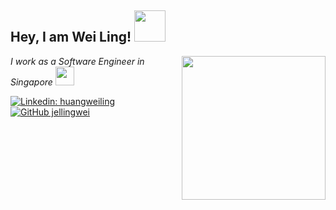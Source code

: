 <h2> Hey, I am Wei Ling! <img src="https://media.giphy.com/media/mGcNjsfWAjY5AEZNw6/giphy.gif" width="50"></h2>
<img align='right' src="https://media.giphy.com/media/ieyl9zmCjO4b4t6qoY/giphy.gif" width="230">
<p><em>I work as a Software Engineer in Singapore 
  
<img src="https://user-images.githubusercontent.com/74456191/146677103-cb7b58cb-9d2c-478a-8e60-803abe6ab673.png" width="30" height="30"> 

</em></p>

[![Linkedin: huangweiling](https://img.shields.io/badge/-huangweiling-blue?style=flat-square&logo=Linkedin&logoColor=white&link=https://sg.linkedin.com/in/huang-wei-ling-9365a5112)](https://sg.linkedin.com/in/huang-wei-ling-9365a5112/)
[![GitHub jellingwei](https://img.shields.io/github/followers/jellingwei?label=follow&style=social)](https://github.com/jellingwei)

<!--
**jellingwei/jellingwei** is a ✨ _special_ ✨ repository because its `README.md` (this file) appears on your GitHub profile.

Here are some ideas to get you started:

- 🔭 I’m currently working on ...
- 🌱 I’m currently learning ...
- 👯 I’m looking to collaborate on ...
- 🤔 I’m looking for help with ...
- 💬 Ask me about ...
- 📫 How to reach me: ...
- 😄 Pronouns: ...
- ⚡ Fun fact: ...
-->

